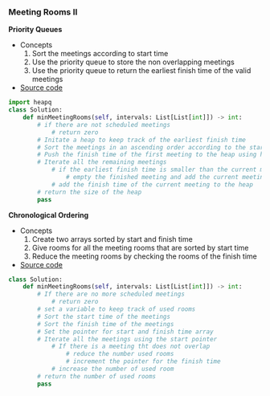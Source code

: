 ### Meeting Rooms II
**Priority Queues**
- Concepts
    1. Sort the meetings according to start time 
    2. Use the priority queue to store the non overlapping meetings
    3. Use the priority queue to return the earliest finish time of the valid meetings
- [Source code](source/Priority.py)
```python
import heapq
class Solution:
    def minMeetingRooms(self, intervals: List[List[int]]) -> int:
        # if there are not scheduled meetings
            # return zero
        # Initate a heap to keep track of the earliest finish time
        # Sort the meetings in an ascending order according to the start time.
        # Push the finish time of the first meeting to the heap using heapq.heapush(list, value)
        # Iterate all the remaining meetings
            # if the earliest finish time is smaller than the current meeting
                # empty the finished meeting and add the current meeting
            # add the finish time of the current meeting to the heap
        # return the size of the heap
        pass
```

**Chronological Ordering**
- Concepts 
    1. Create two arrays sorted by start and finish time 
    1. Give rooms for all the meeting rooms that are sorted by start time  
    1. Reduce the meeting rooms by checking the rooms of the finish time
- [Source code](source/Chronological.py)
````python
class Solution:
    def minMeetingRooms(self, intervals: List[List[int]]) -> int:
        # If there are no more scheduled meetings
            # return zero
        # set a variable to keep track of used rooms
        # Sort the start time of the meetings
        # Sort the finish time of the meetings
        # Set the pointer for start and finish time array
        # Iterate all the meetings using the start pointer
            # If there is a meeting tht does not overlap
                # reduce the number used rooms
                # increment the pointer for the finish time
            # increase the number of used room
        # return the number of used rooms
        pass
````
